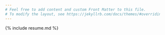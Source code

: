 ```yaml
---
# Feel free to add content and custom Front Matter to this file.
# To modify the layout, see https://jekyllrb.com/docs/themes/#overriding-theme-defaults
---
```


{% include resume.md %}